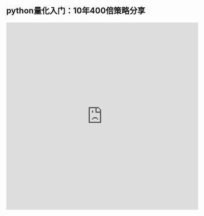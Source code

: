 ## python量化入门：10年400倍策略分享

<iframe height=498 width=510 src='http://player.youku.com/embed/XMjgxODQ1NjcxNg==' frameborder=0 'allowfullscreen'>
